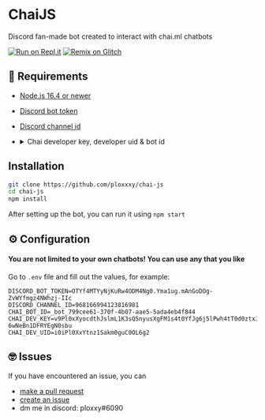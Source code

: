 # ChaiJS

Discord fan-made bot created to interact with chai.ml chatbots

[![Run on Repl.it](https://repl.it/badge/github/ploxxxy/chai-js)](https://repl.it/github/ploxxxy/chai-js) [![Remix on Glitch](https://cdn.glitch.com/2703baf2-b643-4da7-ab91-7ee2a2d00b5b%2Fremix-button.svg)](https://glitch.com/edit/#!/import/github/ploxxxy/chai-js)

## 🚧 Requirements
- [Node.js 16.4 or newer](https://nodejs.org)
- [Discord bot token](https://discordjs.guide/preparations/setting-up-a-bot-application.html#creating-your-bot)
- [Discord channel id](https://support.discord.com/hc/en-us/articles/206346498-Where-can-I-find-my-User-Server-Message-ID-)
- <details><summary>Chai developer key, developer uid & bot id</summary><br>
  
  Go to https://chai.ml/, create a bot if you don't have one then click "Publish"
  
  ![](https://ploxxy.is-a-virg.in/5uxJfjtV5.png)

  ⚠ You are not limited to your own chatbots! You can use any that you like
  
</details>

## Installation

```bash
git clone https://github.com/ploxxxy/chai-js
cd chai-js
npm install
```

After setting up the bot, you can run it using `npm start`

## ⚙ Configuration

#### You are not limited to your own chatbots! You can use any that you like

Go to `.env` file and fill out the values, for example:
```properties
DISCORD_BOT_TOKEN=OTYf4MTYyNjKuRw4ODM4Ng0.Yma1ug.mAnGoDOg-ZvWYfmgz4NWhzj-IIc
DISCORD_CHANNEL_ID=968166994123816981
CHAI_BOT_ID=_bot_799cee61-370f-4b07-aae5-5ada4eb4f844
CHAI_DEV_KEY=v9Pl0xXyocdthJslmL1K3sQ5nyusXgFM1s4t0YfJg6j5lPwh4tT0d0ztxJuHGCab8-6wNeBn1DFRYEgN0sbu
CHAI_DEV_UID=i0iPl0XxYtnz1Sakm0guC0OL6g2
```

## 🤓 Issues

If you have encountered an issue, you can
- [make a pull request](https://github.com/ploxxxy/chai-js/pulls)
- [create an issue](https://github.com/ploxxxy/chai-js/issues)
- dm me in discord: ploxxy#6090
